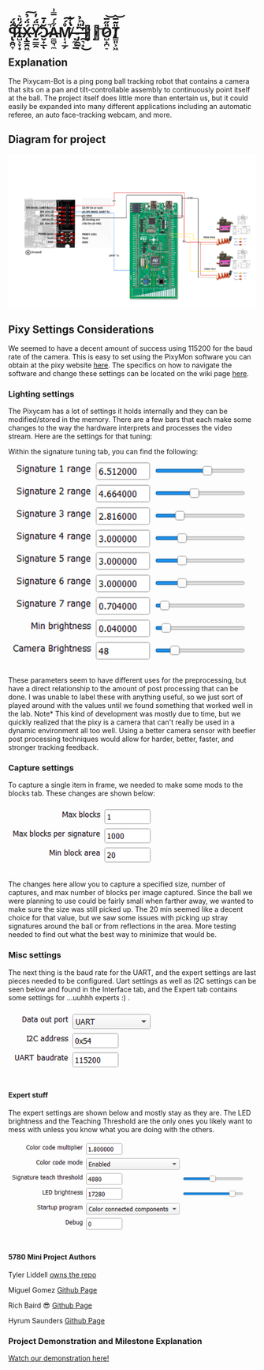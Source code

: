 # ꟼ̷̢̛̭̪̞̑̈́̚Ĩ̴̺͕̞̟́̎͛X̴̨̳̯͖́̈́̉͠Y̷̛̰̲̲̯͆̈́̓Ɔ̷̬̟̲̆̒̄̚ͅA̴̼̻͉̼͋́̿͗M̸͎̘̲̗̊́͘͠ ̶͓̼̜̱̀̔͋͘-̵̡̭̰͓̑̎͐̉ ̶̯͉̟̄̒̀̕͜ꓭ̷͙̦͎̣͑̓̚͝O̷̺̟̪̠̎̋̅͝T̸̳͈͕͖̎̃̅͝

## Explanation

The Pixycam-Bot is a ping pong ball tracking robot that contains a camera that sits on a pan and tilt-controllable assembly to continuously point itself at the ball. The project itself does little more than entertain us, but it could easily be expanded into many different applications including an automatic referee, an auto face-tracking webcam, and more.

## Diagram for project
![Pixy Diagram](https://github.com/tybliddell/5780_MiniProject/blob/main/Pinout_Project_Diagram.png)

## Pixy Settings Considerations

We seemed to have a decent amount of success using 115200 for the baud rate of the camera. This is easy to set using the PixyMon software you can obtain at the pixy website [here](https://pixycam.com/downloads-pixy1/). The specifics on how to navigate the software and change these settings can be located on the wiki page [here](https://docs.pixycam.com/wiki/doku.php?id=wiki:v1:porting_guide). 

### Lighting settings

The Pixycam has a lot of settings it holds internally and they can be modified/stored in the memory. There are a few bars that each make some changes to the way the hardware interprets and processes the video stream. Here are the settings for that tuning:


Within the signature tuning tab, you can find the following:
![Signature Tuining params](https://github.com/tybliddell/5780_MiniProject/blob/main/signature_tune.png)

These parameters seem to have different uses for the preprocessing, but have a direct relationship to the amount of post processing that can be done. I was unable to label these with anything useful, so we just sort of played around with the values until we found something that worked well in the lab. Note* This kind of development was mostly due to time, but we quickly realized that the pixy is a camera that can't really be used in a dynamic environment all too well. Using a better camera sensor with beefier post processing techniques would allow for harder, better, faster, and stronger tracking feedback. 

### Capture settings

To capture a single item in frame, we needed to make some mods to the blocks tab. These changes are shown below:

![Changes for Blocks settings](https://github.com/tybliddell/5780_MiniProject/blob/main/BlocksVals.png)

The changes here allow you to capture a specified size, number of captures, and max number of blocks per image captured. Since the ball we were planning to use could be fairly small when farther away, we wanted to make sure the size was still picked up. The 20 min seemed like a decent choice for that value, but we saw some issues with picking up stray signatures around the ball or from reflections in the area. More testing needed to find out what the best way to minimize that would be. 

### Misc settings

The next thing is the baud rate for the UART, and the expert settings are last pieces needed to be configured. Uart settings as well as I2C settings can be seen below and found in the Interface tab, and the Expert tab contains some settings for ...uuhhh experts :) . 

![Interface for baud rate](https://github.com/tybliddell/5780_MiniProject/blob/main/uart.png)

#### Expert stuff

The expert settings are shown below and mostly stay as they are. The LED brightness and the Teaching Threshold are the only ones you likely want to mess with unless you know what you are doing with the others. 

![Expert Settings](https://github.com/tybliddell/5780_MiniProject/blob/main/expert.png)


#### 5780 Mini Project Authors
Tyler Liddell [owns the repo](https://github.com/tybliddell)

Miguel Gomez [Github Page](https://github.com/Mgomez-01)

Rich Baird 😎 [Github Page](https://github.com/richbai90)

Hyrum Saunders [Github Page](https://github.com/hyrum-saunders)

### Project Demonstration and Milestone Explanation
[Watch our demonstration here!](https://youtu.be/rSYqTkc3UDk)
